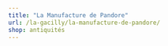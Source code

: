 ```yaml
---
title: "La Manufacture de Pandore"
url: /la-gacilly/la-manufacture-de-pandore/
shop: antiquités
---
```

